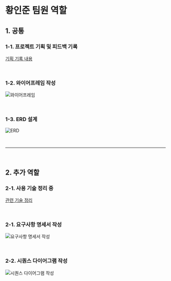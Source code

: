 # 황인준 팀원 역할


## 1. 공통

### 1-1. 프로젝트 기획 및 피드백 기록
[기획 기록 내용](https://patch-country-94e.notion.site/17b539f5950680e79db0ca4f92ce9ec8?pvs=73)

<br>

### 1-2. 와이어프레임 작성
![와이어프레임](./images/excalidraw.png)

<br>

### 1-3. ERD 설계
![ERD](./images/ERD.png)

<br>

---

<br>

## 2. 추가 역할

### 2-1. 사용 기술 정리 중
[관련 기술 정리](https://patch-country-94e.notion.site/17b539f595068052b35ef3958092914f)

<br>

### 2-1. 요구사항 명세서 작성
![요구사항 명세서 작성](./images/Requirements.png)

<br>

### 2-2. 시퀀스 다이어그램 작성
![시퀀스 다이어그램 작성](./images/sequence.png)
